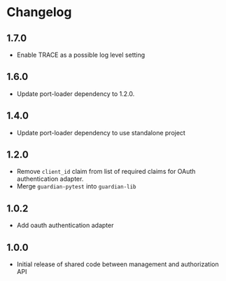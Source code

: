<!--
Copyright (C) 2023 Univention GmbH

SPDX-License-Identifier: AGPL-3.0-only
-->

# Changelog

## 1.7.0

* Enable TRACE as a possible log level setting

## 1.6.0

* Update port-loader dependency to 1.2.0.

## 1.4.0

* Update port-loader dependency to use standalone project

## 1.2.0

* Remove `client_id` claim from list of required claims for OAuth authentication adapter.
* Merge `guardian-pytest` into `guardian-lib`

## 1.0.2

* Add oauth authentication adapter

## 1.0.0

* Initial release of shared code between management and authorization API
